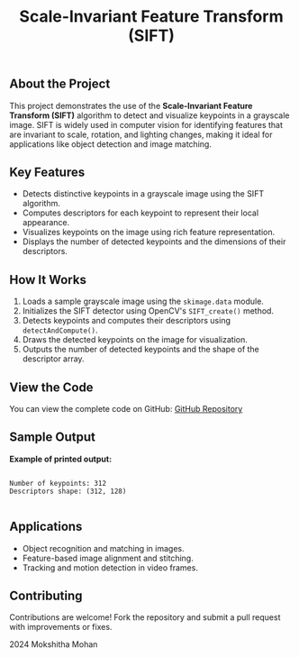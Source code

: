 <!DOCTYPE html>
<html lang="en">
<head>
    <meta charset="UTF-8">
    <meta name="viewport" content="width=device-width, initial-scale=1.0">
    <meta name="description" content="SIFT Keypoint Detection and Visualization">
   
</head>
<body>
    <header>
        <h1>Scale-Invariant Feature Transform (SIFT)</h1>
    </header>

   <div class="container">
        <h2>About the Project</h2>
        <p>
            This project demonstrates the use of the <strong>Scale-Invariant Feature Transform (SIFT)</strong> algorithm to detect and 
            visualize keypoints in a grayscale image. SIFT is widely used in computer vision for identifying features that are invariant to 
            scale, rotation, and lighting changes, making it ideal for applications like object detection and image matching.
        </p>

  <h2>Key Features</h2>
        <ul>
            <li>Detects distinctive keypoints in a grayscale image using the SIFT algorithm.</li>
            <li>Computes descriptors for each keypoint to represent their local appearance.</li>
            <li>Visualizes keypoints on the image using rich feature representation.</li>
            <li>Displays the number of detected keypoints and the dimensions of their descriptors.</li>
        </ul>

  <h2>How It Works</h2>
        <ol>
            <li>Loads a sample grayscale image using the <code>skimage.data</code> module.</li>
            <li>Initializes the SIFT detector using OpenCV's <code>SIFT_create()</code> method.</li>
            <li>Detects keypoints and computes their descriptors using <code>detectAndCompute()</code>.</li>
            <li>Draws the detected keypoints on the image for visualization.</li>
            <li>Outputs the number of detected keypoints and the shape of the descriptor array.</li>
        </ol>

  
<h2>View the Code</h2>
<p>You can view the complete code on GitHub: 
    <a href="https://github.com/Mokshitha1303/SIFT/blob/main/SIFT.ipynb" target="_blank">GitHub Repository</a>
</p>

  <h2>Sample Output</h2>
        <p><strong>Example of printed output:</strong></p>
        <pre><code>
Number of keypoints: 312
Descriptors shape: (312, 128)
        </code></pre>

   <h2>Applications</h2>
        <ul>
            <li>Object recognition and matching in images.</li>
            <li>Feature-based image alignment and stitching.</li>
            <li>Tracking and motion detection in video frames.</li>
        </ul>

   

   <h2>Contributing</h2>
        <p>Contributions are welcome! Fork the repository and submit a pull request with improvements or fixes.</p>
    </div>

   <footer>
        <p> 2024 Mokshitha Mohan</p>
    </footer>
</body>
</html>
